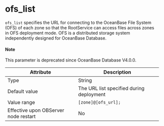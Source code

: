 ofs_list
=============================

`ofs_list` specifies the URL for connecting to the OceanBase File System (OFS) of each zone so that the RootService can access files across zones in OFS deployment mode. OFS is a distributed storage system independently designed for OceanBase Database.

<main id="notice" type='explain'>
  <h4>Note</h4>
  <p>This parameter is deprecated since OceanBase Database V4.0.0. </p>
</main>


| Attribute | Description |
|------------------|--------------------------|
| Type | String |
| Default value | The URL list specified during deployment |
| Value range | `[zone]@[ofs_url];` |
| Effective upon OBServer node restart | No |




